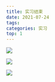 ```yaml
---
title: 实习结束
date: 2021-07-24
tags: 
categories: 实习
top: 1
---
```


![](https://gitee.com/z_saisai/ware_01/raw/master/doc_image/1.jpg)

![](https://gitee.com/z_saisai/ware_01/raw/master/doc_image/2.jpg)

![](https://gitee.com/z_saisai/ware_01/raw/master/doc_image/3.jpg)